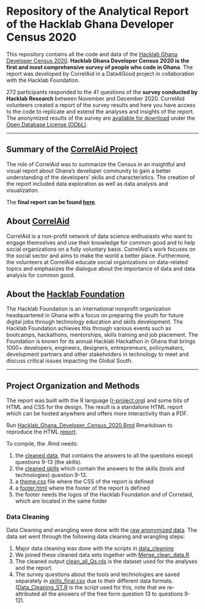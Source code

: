 # Repository of the Analytical Report of the Hacklab Ghana Developer Census 2020

This repository contains all the code and data of the [Hacklab Ghana Developer Census 2020](). **Hacklab Ghana Developer Census 2020 is the first and most comprehensive survey of people who code in Ghana**. The report was developed by CorrelAid in a Data4Good project in collaboration with the Hacklab Foundation.  

272 participants responded to the 41 questions of the **survey conducted by Hacklab Research** between November and December 2020. CorrelAid volunteers created a report of the survey results and here you have access to the code to replicate and extend the analyses and insights of the report. The anonymized results of the survey are [available for download](https://github.com/Hacklab-Foundation/Developer-Census-2020) under the [Open Database License (ODbL)](https://opendatacommons.org/licenses/odbl/1-0/).

----- 

## Summary of the [CorrelAid Project](https://correlaid.org/)
The role of CorrelAid was to summarize the Census in an insightful and visual report about Ghana’s developer community to gain a better understanding of the developers’ skills and characteristics. The creation of the report included data exploration as well as data analysis and visualization.

The **final report can be found [here](https://hacklabfoundation.org/Developer-Census-2020-Report.html)**.

## About [CorrelAid](https://correlaid.org/about/)
CorrelAid is a non-profit network of data science enthusiasts who want to engage themselves and use their knowledge for common good and to help social organizations on a fully voluntary basis. CorrelAid's work focuses on the social sector and aims to make the world a better place. Furthermore, the volunteers at CorrelAid educate social organizations on data-related topics and emphasizes the dialogue about the importance of data and data analysis for common good.

## About the [Hacklab Foundation](https://hacklabfoundation.org/)
The Hacklab Foundation is an international nonprofit organization headquartered in Ghana with a focus on preparing the youth for future digital jobs through technology education and skills development. The Hacklab Foundation achieves this through various events such as bootcamps, hackathons, mentorships, skills training and job placement.
The Foundation is known for its annual Hacklab Hackathon in Ghana that brings 1000+ developers, engineers, designers, entrepreneurs, policymakers, development partners and other stakeholders in technology to meet and discuss critical issues impacting the Global South.


-----

## Project Organization and Methods

The report was built with the R language ([r-project.org](https://www.r-project.org/)) and some bits of HTML and CSS for the design. The result is a standalone HTML report which can be hosted anywhere and offers more interactivity than a PDF.   

Run [Hacklab_Ghana_Developer_Census_2020.Rmd](https://github.com/CorrelAid/hacklab-foundation/blob/main/Hacklab_Ghana_Developer_Census_2020.Rmd) Rmarkdown to reproduce the HTML [report](https://github.com/CorrelAid/hacklab-foundation/blob/main/Hacklab_Ghana_Developer_Census_2020.html).  

To compile, the .Rmd needs:
1. the [cleaned data](https://github.com/CorrelAid/hacklab-foundation/blob/main/data/clean/clean_all_Qs.rds), that contains the answers to all the questions except questions 9-13 (the skills). 
2. the [cleaned skills](https://github.com/CorrelAid/hacklab-foundation/blob/main/data/clean/skills_final.csv) which contain the answers to the skills (tools and technologies) question 9-13.
3. a [theme.css](https://github.com/CorrelAid/hacklab-foundation/blob/main/css_theme/theme.css) file where the CSS of the report is defined
4. a [footer.html](https://github.com/CorrelAid/hacklab-foundation/blob/main/css_theme/footer.html) where the footer of the report is defined
5. the footer needs the logos of the Hacklab Foundation and of Correlaid, which are located in the same folder


### Data Cleaning
Data Cleaning and wrangling were done with the [raw anonymized data](https://github.com/CorrelAid/hacklab-foundation/blob/main/data/raw/census-base-anonymized-2020_without_parsing_errors.xlsx). The data set went through the following data cleaning and wrangling steps: 
1. Major data cleaning was done with the scripts in [data_cleaning](https://github.com/CorrelAid/hacklab-foundation/tree/main/data_cleaning)
2. We joined these cleaned data sets together with [Merge_clean_data.R](https://github.com/CorrelAid/hacklab-foundation/blob/main/data_cleaning/Merge_clean_data.R). 
3. The cleaned output [clean_all_Qs.rds](https://github.com/CorrelAid/hacklab-foundation/blob/main/data/clean/clean_all_Qs.rds) is the dataset used for the analyses and the report. 
4. The survey questions about the tools and technologies are saved separately in [skills_final.csv](https://github.com/CorrelAid/hacklab-foundation/blob/main/data/clean/skills_final.csv) due to their different data formats. ([Data_Cleaning_ST.R](https://github.com/CorrelAid/hacklab-foundation/blob/main/data_cleaning/Data_Cleaning_ST.R) is the script used for this, note that we re-attributed all the answers of the free form question 13 to questions 9-12).  




